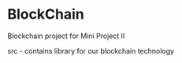 # BlockChain
Blockchain project for Mini Project II

src - contains library for our blockchain technology